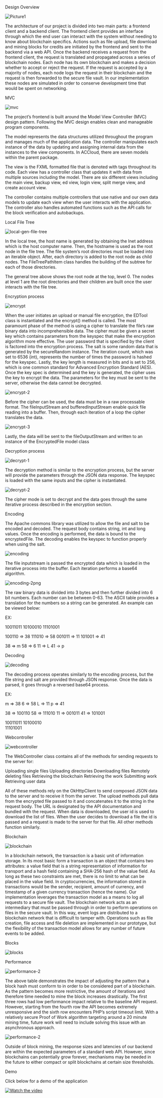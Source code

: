 
Design Overview

<img src="https://i.ibb.co/T8x7nVz/Picture1.png" alt="Picture1" border="0">

The architecture of our project is divided into two main parts: a frontend client and a backend client. The frontend client provides an interface through which the end user can interact with the system without needing to know about blockchain specifics. Actions such as file upload, file download and mining blocks for credits are initiated by the frontend and sent to the backend via a web API.
Once the backend receives a request from the frontend client, the request is translated and propagated across a series of blockchain nodes. Each node has its own blockchain and makes a decision whether to accept or reject the request. If the request is accepted by a majority of nodes, each node logs the request in their blockchain and the request is then forwarded to the secure file vault. In our implementation these nodes are simulated in order to conserve development time that would be spent on networking. 


MVC

<img src="https://i.ibb.co/4mc4JkX/mvc.png" alt="mvc" border="0">

The project’s frontend is built around the Model View Controller (MVC) design pattern. Following the MVC design enables clean and manageable program components. 

The model represents the data structures utilized throughout the program and manages much of the application data. The controller manipulates each instance of the data by updating and assigning internal data from the instances to the view components. In ACCloud, there are seven models within the parent package.

The view is the FXML formatted file that is denoted with tags throughout its code. Each view has a controller class that updates it with data from multiple sources including the model. There are six different views including the main view, backup view, ed view, login view, split merge view, and create account view.

The controller contains multiple controllers that use native and our own data models to update each view when the user interacts with the application. The controller also handles automated functions such as the API calls for the block verification and autobackups.



Local File Tree

<img src="https://i.ibb.co/bmtxbx3/local-gen-file-tree.png" alt="local-gen-file-tree" border="0">

In the local tree, the host name is generated by obtaining the Inet address which is the host computer name. Then, the hostname is used as the root node in the file tree. The file system’s root directories must be loaded into an iterable object. After, each directory is added to the root node as child nodes. The FileTreePathItem class handles the building of the subtree for each of those directories.

The general tree above shows the root node at the top, level 0. The nodes at level 1 are the root directories and their children are built once the user interacts with the file tree.

Encryption process

<img src="https://i.ibb.co/BVtgbJk/encrypt.png" alt="encrypt" border="0">

When the user initiates an upload or manual file encryption, the EDTool class is instantiated and the encrypt() method is called. The most paramount phase of the method is using a cipher to translate the file’s raw binary data into incomprehensible data. The cipher must be given a secret key which contains parameters from the keyspec that make the encryption algorithm more effective. The user password that is specified by the client is factored into the encryption process. The salt is some random data that is generated by the secureRandom instance. The iteration count, which was set to 6536 (int),  represents the number of times the password is hashed for the keyspec. Lastly, the key length is measured in bits and is set to 256, which is one common standard for Advanced Encryption Standard (AES). Once the key spec is determined and the key is generated, the cipher uses the key to encrypt the data. The parameters for the key must be sent to the server, otherwise the data cannot be decrypted. 


<img src="https://i.ibb.co/3WK84ZT/encrypt-2.png" alt="encrypt-2" border="0">

Before the cipher can be used, the data must be in a raw processable format. The fileInputStream and bufferedInputStream enable quick file reading into a buffer. Then, through each iteration of a loop the cipher translates the data.


<img src="https://i.ibb.co/kX8ZCns/encrypt-3.png" alt="encrypt-3" border="0">

Lastly, the data will be sent to the fileOutputStream and written to an instance of the EncryptedFile model class


Decryption process

<img src="https://i.ibb.co/tLxWhdq/decrypt-1.png" alt="decrypt-1" border="0">

The decryption method is similar to the encryption process, but the server will provide the parameters through the JSON data response. The keyspec is loaded with the same inputs and the cipher is instantiated.

<img src="https://i.ibb.co/yRy3TFz/decrypt-2.png" alt="decrypt-2" border="0">

The cipher mode is set to decrypt and the data goes through the same iterative process described in the encryption section.

Encoding

The Apache commons library was utilized to allow the file and salt to be encoded and decoded. The request body contains string, int and long values. Once the encoding is performed, the data is bound to the encryptedFile. The decoding enables the keyspec to function properly when using the salt.

<img src="https://i.ibb.co/Ybk2W8F/encoding.png" alt="encoding" border="0">

The file inputstream is passed the encrypted data which is loaded in the iterative process into the buffer. Each iteration performs a base64 algorithm.

<img src="https://i.ibb.co/rmmxPSy/encoding-2png.png" alt="encoding-2png" border="0">

The raw binary data is divided into 3 bytes and then further divided into 6 bit numbers. Each number can be between 0-63. The ASCII table provides a translation for the numbers so a string can be generated. An example can be viewed below:

EX:

10011011
10100010
11101001

100110 => 38
111010 => 58
001011 => 11
101001 => 41

38 => m
58 => 6
11 => L
41 -> p


Decoding

<img src="https://i.ibb.co/pXwcM2t/decoding.png" alt="decoding" border="0">

The decoding process operates similarly to the encoding process, but the file string and salt are provided through JSON response. Once the data is parsed, it goes through a reversed base64 process.


EX:

m => 38 
6  => 58 
L  => 11 
p  => 41 

38 => 100110 
58 => 111010
11 => 001011 
41 => 101001

10011011 
10100010  
11101001  


Webcontroller

<img src="https://i.ibb.co/VJBkR2q/webcontroller.png" alt="webcontroller" border="0">

The WebController class contains all of the methods for sending requests to the server for:

Uploading single files
Uploading directories
Downloading files
Remotely deleting files
Retrieving the blockchain
Retrieving the work
Submitting work
Retrieving user data

All of these methods rely on the OkHttpClient to send composed JSON data to the server and to receive it from the server. The upload methods pull data from the encrypted file passed to it and concatenates it to the string in the request body. The URL is designated by the API documentation and bundled with the request. When data is downloaded, the user id is used to download the list of files. When the user decides to download a file the id is passed and a request is made to the server for that file. All other methods function similarly. 


Blockchain

<img src="https://i.ibb.co/NWKnpPt/blockchain.png" alt="blockchain" border="0" />

In a blockchain network, the transaction is a basic unit of information storage. In its most basic form a transaction is an object that contains two attributes: a value field that is a string representation of information for transport and a hash field containing a SHA-256 hash of the value field. As long as these two constraints are met, there is no limit to what can be placed in the value field. In cryptocurrencies, the information stored in transactions would be the sender, recipient, amount of currency, and timestamp of a given currency transaction (hence the name).
	Our implementation leverages the transaction model as a means to log all requests to a secure file vault. The blockchain network acts as an intermediary that must be passed through in order to perform operations on files in the secure vault. In this way, event logs are distributed to a blockchain network that is difficult to tamper with. Operations such as file creation, file access and file deletion are implemented in our prototype, but the flexibility of the transaction model allows for any number of future events to be added.


Blocks

<img src="https://i.ibb.co/44wVzgk/blocks.png" alt="blocks" border="0">

Performance

<img src="https://i.ibb.co/CQnt39K/performance-2.png" alt="performance-2" border="0">

The above table demonstrates the impact of adjusting the pattern that a block hash must conform to in order to be considered part of a blockchain. As the pattern becomes more restrictive, the amount of iterations and therefore time needed to mine the block increases drastically. The first three rows had low performance impact relative to the baseline API request. However, starting from the fourth row the API becomes extremely unresponsive and the sixth row encounters PHP’s script timeout limit. With a relatively secure Proof of Work algorithm targeting around a 20 minute mining time, future work will need to include solving this issue with an asynchronous approach.

<img src="https://i.ibb.co/CQnt39K/performance-2.png" alt="performance-2" border="0">

Outside of block mining, the response sizes and latencies of our backend are within the expected parameters of a standard web API. However, since blockchains can potentially grow forever, mechanisms may be needed in the future to either compact or split blockchains at certain size thresholds.


Demo

Click below for a demo of the application

[![Watch the video](https://i.ibb.co/J2zrrwS/Screen-Shot-2021-04-08-at-7-01-01-PM.png)](https://www.youtube.com/watch?v=g4zP_nFASZA)

